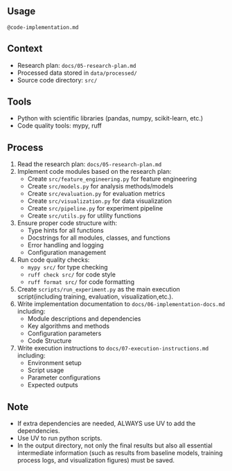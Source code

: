 ## Usage

`@code-implementation.md`

## Context

- Research plan: `docs/05-research-plan.md`
- Processed data stored in `data/processed/`
- Source code directory: `src/`

## Tools

- Python with scientific libraries (pandas, numpy, scikit-learn, etc.)
- Code quality tools: mypy, ruff

## Process

1. Read the research plan: `docs/05-research-plan.md`
2. Implement code modules based on the research plan:
   - Create `src/feature_engineering.py` for feature engineering
   - Create `src/models.py` for analysis methods/models
   - Create `src/evaluation.py` for evaluation metrics
   - Create `src/visualization.py` for data visualization
   - Create `src/pipeline.py` for experiment pipeline
   - Create `src/utils.py` for utility functions
3. Ensure proper code structure with:
   - Type hints for all functions
   - Docstrings for all modules, classes, and functions
   - Error handling and logging
   - Configuration management
4. Run code quality checks:
   - `mypy src/` for type checking
   - `ruff check src/` for code style
   - `ruff format src/` for code formatting
5. Create `scripts/run_experiment.py` as the main execution script(including training, evaluation, visualization,etc.).
6. Write implementation documentation to `docs/06-implementation-docs.md` including:
   - Module descriptions and dependencies
   - Key algorithms and methods
   - Configuration parameters
   - Code Structure
7. Write execution instructions to `docs/07-execution-instructions.md` including:
   - Environment setup
   - Script usage
   - Parameter configurations
   - Expected outputs

## Note

- If extra dependencies are needed, ALWAYS use UV to add the dependencies.
- Use UV to run python scripts.
- In the output directory, not only the final results but also all essential intermediate information (such as results from baseline models, training process logs, and visualization figures) must be saved.
